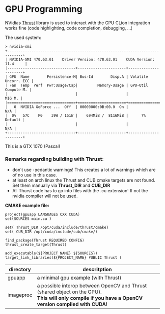 # GPU Programming

NVidias [Thrust](https://developer.nvidia.com/thrust) library is used to interact with the GPU
CLion integration works fine (code highlighting, code completion, debugging, ...)

The used system:
```
> nvidia-smi
+-----------------------------------------------------------------------------+
| NVIDIA-SMI 470.63.01    Driver Version: 470.63.01    CUDA Version: 11.4     |
|-------------------------------+----------------------+----------------------+
| GPU  Name        Persistence-M| Bus-Id        Disp.A | Volatile Uncorr. ECC |
| Fan  Temp  Perf  Pwr:Usage/Cap|         Memory-Usage | GPU-Util  Compute M. |
|                               |                      |               MIG M. |
|===============================+======================+======================|
|   0  NVIDIA GeForce ...  Off  | 00000000:0B:00.0  On |                  N/A |
|  0%   57C    P0    39W / 151W |    694MiB /  8116MiB |      7%      Default |
|                               |                      |                  N/A |
+-------------------------------+----------------------+----------------------+
```
This is a GTX 1070 (Pascal)

### Remarks regarding building with Thrust:

* don't use -pedantic warnings! This creates a lot of warnings which are of no use in this case.
* at least on arch linux the Thrust and CUB cmake targets are not found. Set them manually 
via **Thrust_DIR** and **CUB_DIR**
* All Thurst code has to go into files with the .cu extension! If not the nvidia compiler will not be used.

**CMAKE  example file:**
```
project(gpuapp LANGUAGES CXX CUDA)
set(SOURCES main.cu )

set( Thrust_DIR /opt/cuda/include/thrust/cmake)
set( CUB_DIR /opt/cuda/include/cub/cmake/)

find_package(Thrust REQUIRED CONFIG)
thrust_create_target(Thrust)

add_executable(${PROJECT_NAME} ${SOURCES})
target_link_libraries(${PROJECT_NAME} PUBLIC Thrust )
```



| directory | descritption
|---|---|
|gpuapp | a minimal gpu example (with Thrust) |
|imageproc | a possible interop between OpenCV and Thrust (shared object on the GPU).<br>**This will only compile if you have a OpenCV version compiled with CUDA!** |
